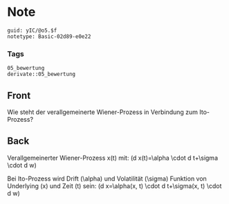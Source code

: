 # Note
```
guid: yIC/@o5.$f
notetype: Basic-02d89-e0e22
```

### Tags
```
05_bewertung
derivate::05_bewertung
```

## Front
Wie steht der verallgemeinerte Wiener-Prozess in Verbindung zum Ito-Prozess?

## Back
Verallgemeinerter Wiener-Prozess x(t) mit:
\(d x(t)=\alpha \cdot d t+\sigma \cdot d w\)

Bei Ito-Prozess wird Drift \(\alpha\) und Volatilität \(\sigma\) Funktion von Underlying \(x\) und Zeit \(t\) sein:
\(d x=\alpha(x, t) \cdot d t+\sigma(x, t) \cdot d w\)
